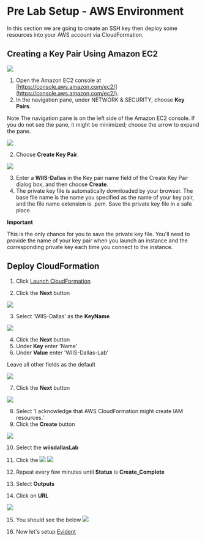 # Pre Lab Setup - AWS Environment
In this section we are going to create an SSH key then deploy some resources into your AWS account via CloudFormation. 

## Creating a Key Pair Using Amazon EC2
![](https://github.com/Halimer/wiis_dallas/blob/master/images/AWS_EC2.png)

1. Open the Amazon EC2 console at [https://console.aws.amazon.com/ec2/](https://console.aws.amazon.com/ec2/).
2. In the navigation pane, under NETWORK & SECURITY, choose **Key Pairs**.

Note
The navigation pane is on the left side of the Amazon EC2 console. If you do not see the pane, it might be minimized; choose the arrow to expand the pane.

![](https://github.com/Halimer/wiis_dallas/blob/master/images/AWS_Key_Pair.png)

2. Choose **Create Key Pair**.

![](https://github.com/Halimer/wiis_dallas/blob/master/images/AWS_Key_Pair_Name.png)

3. Enter a **WIIS-Dallas** in the Key pair name field of the Create Key Pair dialog box, and then choose **Create**.
4. The private key file is automatically downloaded by your browser. The base file name is the name you specified as the name of your key pair, and the file name extension is .pem. Save the private key file in a safe place.

**Important**

This is the only chance for you to save the private key file. You'll need to provide the name of your key pair when you launch an instance and the corresponding private key each time you connect to the instance.

## Deploy CloudFormation

1. Click <a href="https://console.aws.amazon.com/cloudformation/home?region=us-east-1#/stacks/new?stackName=wiisdallasLab&templateURL=https://s3-us-west-2.amazonaws.com/johammer/Public/Distributor/wiis_dallas.template" target="_blank">Launch CloudFormation</a>

2. Click the **Next** button

![](https://github.com/Halimer/wiis_dallas/blob/master/images/CFT_S3_Template.png)

3. Select 'WIIS-Dallas' as the **KeyName**

![](https://github.com/Halimer/wiis_dallas/blob/master/images/CFT_Details_Template.png)

4. Click the **Next** button
5. Under **Key** enter 'Name'
6. Under **Value** enter 'WIIS-Dallas-Lab'

Leave all other fields as the default

![](https://github.com/Halimer/wiis_dallas/blob/master/images/CFT_Options.png)

7. Click the **Next** button

![](https://github.com/Halimer/wiis_dallas/blob/master/images/CFT_Review.png)

8. Select 'I acknowledge that AWS CloudFormation might create IAM resources.'
9. Click the **Create** button

![](https://github.com/Halimer/wiis_dallas/blob/master/images/CFT_Review.png)

10. Select the **wiisdallasLab**
11. Click the ![](https://github.com/Halimer/wiis_dallas/blob/master/images/CFT_Refresh_Button.png)
![](https://github.com/Halimer/wiis_dallas/blob/master/images/CFT_Create_In_Progress.png)

12. Repeat every few minutes until **Status** is **Create_Complete**

13. Select **Outputs**
14. Click on **URL**

![](https://github.com/Halimer/wiis_dallas/blob/master/images/CFT_Create_Complete.png)

15. You should see the below
![](https://github.com/Halimer/wiis_dallas/blob/master/images/CFT_website.png)

16. Now let's setup [Evident](https://github.com/Halimer/wiis_dallas/blob/master/Evident_Lab_Setup/README.md)

